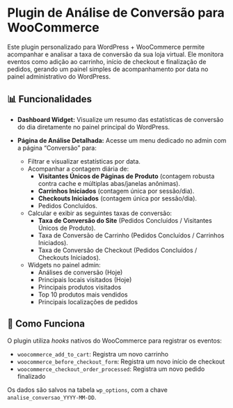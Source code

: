 # Plugin de Análise de Conversão para WooCommerce

Este plugin personalizado para WordPress + WooCommerce permite acompanhar e analisar a taxa de conversão da sua loja virtual. Ele monitora eventos como adição ao carrinho, início de checkout e finalização de pedidos, gerando um painel simples de acompanhamento por data no painel administrativo do WordPress.

## 📊 Funcionalidades

- **Dashboard Widget:** Visualize um resumo das estatísticas de conversão do dia diretamente no painel principal do WordPress.

- **Página de Análise Detalhada:** Acesse um menu dedicado no admin com a página “Conversão” para:
  - Filtrar e visualizar estatísticas por data.
  - Acompanhar a contagem diária de:
    - **Visitantes Únicos de Páginas de Produto** (contagem robusta contra cache e múltiplas abas/janelas anônimas).
    - **Carrinhos Iniciados** (contagem única por sessão/dia).
    - **Checkouts Iniciados** (contagem única por sessão/dia).
    - Pedidos Concluídos.
  - Calcular e exibir as seguintes taxas de conversão:
    - **Taxa de Conversão do Site** (Pedidos Concluídos / Visitantes Únicos de Produto).
    - Taxa de Conversão de Carrinho (Pedidos Concluídos / Carrinhos Iniciados).
    - Taxa de Conversão de Checkout (Pedidos Concluídos / Checkouts Iniciados).
  - Widgets no painel admin:
    - Análises de conversão (Hoje)
    - Principais locais visitados (Hoje)
    - Principais produtos visitados
    - Top 10 produtos mais vendidos
    - Principais localizações de pedidos

## 🚀 Como Funciona

O plugin utiliza *hooks* nativos do WooCommerce para registrar os eventos:
- `woocommerce_add_to_cart`: Registra um novo carrinho
- `woocommerce_before_checkout_form`: Registra um novo início de checkout
- `woocommerce_checkout_order_processed`: Registra um novo pedido finalizado

Os dados são salvos na tabela `wp_options`, com a chave `analise_conversao_YYYY-MM-DD`.